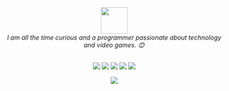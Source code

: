 <div align=center>
  <img src="https://media.giphy.com/media/LnQjpWaON8nhr21vNW/giphy.gif" width="60"> 
 </div>
<div align=center>
  <em>I am all the time curious and a programmer passionate about technology and video games. 😊</em>
</div>
<br>
<p align="center">
  <a href="https://medium.com/catumua"><img src="https://img.shields.io/badge/_-Medium-292e33?style=flat-square&logo=Medium&logoColor=fff"></a>
  <a href="https://www.facebook.com/100025057463273"><img src="https://img.shields.io/badge/_-Facebook-292e33?style=flat-square&logo=Facebook&logoColor=fff"></a>
  <a href="https://twitter.com/catumua_"><img src="https://img.shields.io/badge/_-Twitter-292e33?style=flat-square&logo=twitter&logoColor=fff"></a>
  <a href="https://instagram.com/catumua_"><img src="https://img.shields.io/badge/_-Instagram-292e33?style=flat-square&logo=instagram&logoColor=fff"></a>
 <a href="https://ao.linkedin.com/in/joaquim-catumua-roque"><img src="https://img.shields.io/badge/_-Linkedin-292e33?style=flat-square&logo=linkedin&logoColor=fff"></a>
</p>

<div align=center>
  
![](https://visitor-badge.glitch.me/badge?page_id=hacoa.hacoa)

</div>
